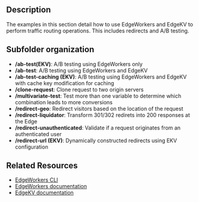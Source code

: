 ## Description
The examples in this section detail how to use EdgeWorkers and EdgeKV to perform traffic routing operations. This includes redirects and A/B testing.

## Subfolder organization
* **/ab-test(EKV)**: A/B testing using EdgeWorkers only
* **/ab-test**: A/B testing using EdgeWorkers and EdgeKV
* **/ab-test-caching (EKV)**: A/B testing using EdgeWorkers and EdgeKV with cache key modification for caching
* **/clone-request**: Clone request to two origin servers
* **/multivariate-test**: Test more than one variable to determine which combination leads to more conversions 
* **/redirect-geo**: Redirect visitors based on the location of the request 
* **/redirect-liquidator**: Transform 301/302 redirets into 200 responses at the Edge
* **/redirect-unauthenticated**: Validate if a request originates from an authenticated user
* **/redirect-url (EKV)**: Dynamically constructed redirects using EKV configuration

## Related Resources
- [EdgeWorkers CLI](https://developer.akamai.com/cli/packages/edgeworkers.html)
- [EdgeWorkers documentation](https://techdocs.akamai.com/edgeworkers/docs)
- [EdgeKV documentation](https://techdocs.akamai.com/edgekv/docs)